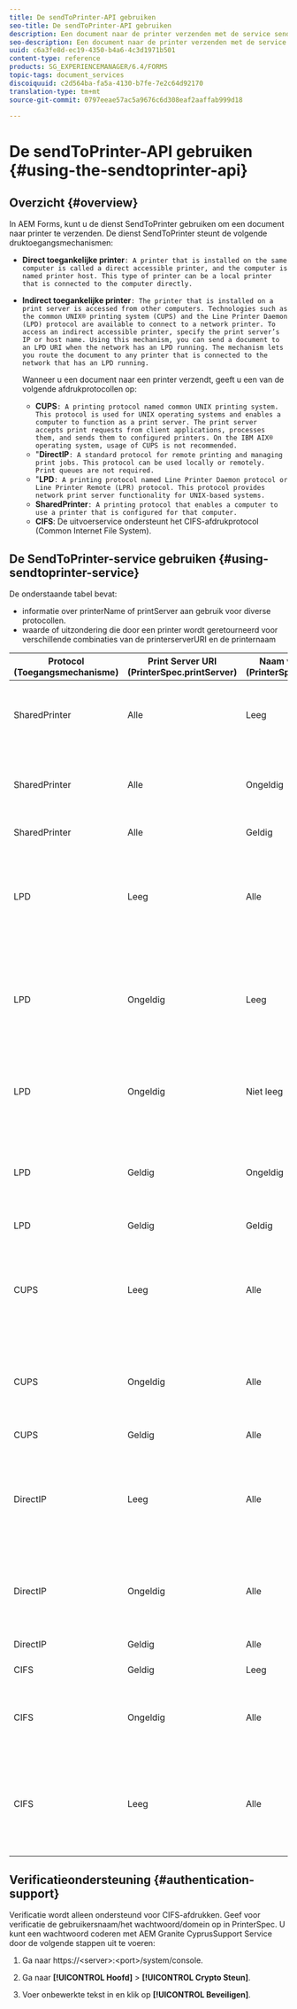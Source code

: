 ```yaml
---
title: De sendToPrinter-API gebruiken
seo-title: De sendToPrinter-API gebruiken
description: Een document naar de printer verzenden met de service sendToPrinter.
seo-description: Een document naar de printer verzenden met de service sendToPrinter.
uuid: c6a3fe8d-ec19-4350-b4a6-4c3d1971b501
content-type: reference
products: SG_EXPERIENCEMANAGER/6.4/FORMS
topic-tags: document_services
discoiquuid: c2d564ba-fa5a-4130-b7fe-7e2c64d92170
translation-type: tm+mt
source-git-commit: 0797eeae57ac5a9676c6d308eaf2aaffab999d18

---
```



# De sendToPrinter-API gebruiken {#using-the-sendtoprinter-api}

## Overzicht {#overview}

In AEM Forms, kunt u de dienst SendToPrinter gebruiken om een document naar printer te verzenden. De dienst SendToPrinter steunt de volgende druktoegangsmechanismen:

* **Direct toegankelijke printer**`: A printer that is installed on the same computer is called a direct accessible printer, and the computer is named printer host. This type of printer can be a local printer that is connected to the computer directly.`

* **Indirect toegankelijke printer**`: The printer that is installed on a print server is accessed from other computers. Technologies such as the common UNIX® printing system (CUPS) and the Line Printer Daemon (LPD) protocol are available to connect to a network printer. To access an indirect accessible printer, specify the print server’s IP or host name. Using this mechanism, you can send a document to an LPD URI when the network has an LPD running. The mechanism lets you route the document to any printer that is connected to the network that has an LPD running.`

   Wanneer u een document naar een printer verzendt, geeft u een van de volgende afdrukprotocollen op:

   * **CUPS**`: A printing protocol named common UNIX printing system. This protocol is used for UNIX operating systems and enables a computer to function as a print server. The print server accepts print requests from client applications, processes them, and sends them to configured printers. On the IBM AIX® operating system, usage of CUPS is not recommended.`
   * &quot;**DirectIP**`: A standard protocol for remote printing and managing print jobs. This protocol can be used locally or remotely. Print queues are not required.`
   * &quot;**LPD**`: A printing protocol named Line Printer Daemon protocol or Line Printer Remote (LPR) protocol. This protocol provides network print server functionality for UNIX-based systems.`
   * **SharedPrinter**`: A printing protocol that enables a computer to use a printer that is configured for that computer.`
   * **CIFS**: De uitvoerservice ondersteunt het CIFS-afdrukprotocol (Common Internet File System).

## De SendToPrinter-service gebruiken {#using-sendtoprinter-service}

De onderstaande tabel bevat:

* informatie over printerName of printServer aan gebruik voor diverse protocollen.
* waarde of uitzondering die door een printer wordt geretourneerd voor verschillende combinaties van de printerserverURI en de printernaam

| Protocol (Toegangsmechanisme) | Print Server URI (PrinterSpec.printServer) | Naam van de printer (PrinterSpec.printerName) | Resultaat |
|--- |--- |--- |--- |
| SharedPrinter | Alle | Leeg | Uitzondering: Het vereiste argument sPrinterName mag niet leeg zijn. |
| SharedPrinter | Alle | Ongeldig | Een uitzondering geeft aan dat de printer niet kan worden gevonden. |
| SharedPrinter | Alle | Geldig | Afdruktaak is voltooid. |
| LPD | Leeg | Alle | een uitzondering die verklaart dat het vereiste argument sPrintServerUri niet leeg kan zijn. |
| LPD | Ongeldig | Leeg | een uitzondering die verklaart dat het vereiste argument sPrinterName niet leeg kan zijn. |
| LPD | Ongeldig | Niet leeg | een uitzondering die verklaart dat sPrintServerUri niet wordt gevonden. |
| LPD | Geldig | Ongeldig | een uitzondering waarin staat dat de printer niet kan worden gevonden. |
| LPD | Geldig | Geldig | Een geslaagde afdruktaak. |
| CUPS | Leeg | Alle | een uitzondering die verklaart dat het vereiste argument sPrintServerUri niet leeg kan zijn. |
| CUPS | Ongeldig | Alle | een uitzondering waarin staat dat de printer niet kan worden gevonden. |
| CUPS | Geldig | Alle | Afdruktaak is voltooid. |
| DirectIP | Leeg | Alle | een uitzondering die verklaart dat het vereiste argument sPrintServerUri niet leeg kan zijn. |
| DirectIP | Ongeldig | Alle | een uitzondering waarin staat dat de printer niet kan worden gevonden. |
| DirectIP | Geldig | Alle | Afdruktaak is voltooid. |
| CIFS | Geldig | Leeg | Afdruktaak is voltooid. |
| CIFS | Ongeldig | Alle | een onbekende fout tijdens het afdrukken met gebruik van CIFS. |
| CIFS | Leeg | Alle | een uitzondering die verklaart dat het vereiste argument sPrintServerUri niet leeg kan zijn. |

## Verificatieondersteuning {#authentication-support}

Verificatie wordt alleen ondersteund voor CIFS-afdrukken. Geef voor verificatie de gebruikersnaam/het wachtwoord/domein op in PrinterSpec. U kunt een wachtwoord coderen met AEM Granite CyprusSupport Service door de volgende stappen uit te voeren:

1. Ga naar https://&lt;server>:&lt;port>/system/console.

1. Ga naar **[!UICONTROL Hoofd]** > **[!UICONTROL Crypto Steun]**.

1. Voer onbewerkte tekst in en klik op **[!UICONTROL Beveiligen]**.


